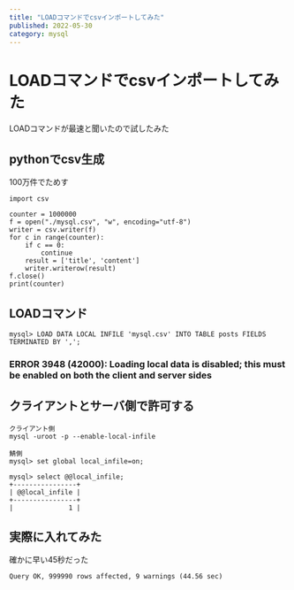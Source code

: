 ```yaml
---
title: "LOADコマンドでcsvインポートしてみた"
published: 2022-05-30
category: mysql
---
```


# LOADコマンドでcsvインポートしてみた
LOADコマンドが最速と聞いたので試したみた

## pythonでcsv生成
100万件でためす

```
import csv

counter = 1000000
f = open("./mysql.csv", "w", encoding="utf-8")
writer = csv.writer(f)
for c in range(counter):
    if c == 0:
        continue
    result = ['title', 'content']
    writer.writerow(result)
f.close()
print(counter)
```

## LOADコマンド

```
mysql> LOAD DATA LOCAL INFILE 'mysql.csv' INTO TABLE posts FIELDS TERMINATED BY ',';
```

### ERROR 3948 (42000): Loading local data is disabled; this must be enabled on both the client and server sides

## クライアントとサーバ側で許可する

```
クライアント側
mysql -uroot -p --enable-local-infile

鯖側
mysql> set global local_infile=on;
```

```
mysql> select @@local_infile;
+----------------+
| @@local_infile |
+----------------+
|              1 |

```

## 実際に入れてみた
確かに早い45秒だった

```
Query OK, 999990 rows affected, 9 warnings (44.56 sec)
```
